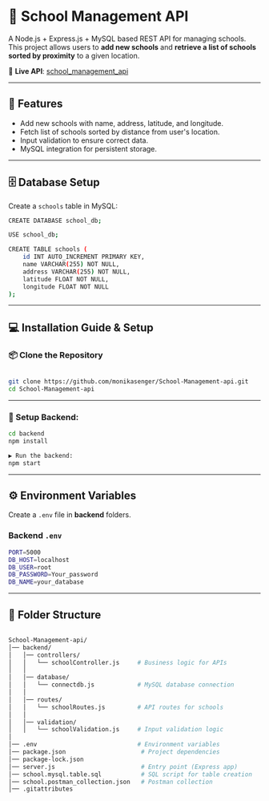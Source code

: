 # 🏫 School Management API

A Node.js + Express.js + MySQL based REST API for managing schools.  
This project allows users to **add new schools** and **retrieve a list of schools sorted by proximity** to a given location.  

🚀 **Live API**: [school_management_api](https://school-management-api-w034.onrender.com)

---

## 📌 Features
- Add new schools with name, address, latitude, and longitude.
- Fetch list of schools sorted by distance from user's location.
- Input validation to ensure correct data.
- MySQL integration for persistent storage.

---

## 🗄️ Database Setup
Create a `schools` table in MySQL:

```bash
CREATE DATABASE school_db;

USE school_db;

CREATE TABLE schools (
    id INT AUTO_INCREMENT PRIMARY KEY,
    name VARCHAR(255) NOT NULL,
    address VARCHAR(255) NOT NULL,
    latitude FLOAT NOT NULL,
    longitude FLOAT NOT NULL
);
```
---
## 💻 Installation Guide  & Setup

### 📦 Clone the Repository
```bash

git clone https://github.com/monikasenger/School-Management-api.git
cd School-Management-api
```
---

### 🔧 Setup Backend:

```bash
cd backend
npm install

▶️ Run the backend:
npm start
```
---
## ⚙️ Environment Variables

Create a `.env` file in **backend**  folders.

### Backend `.env`
```bash
PORT=5000
DB_HOST=localhost
DB_USER=root
DB_PASSWORD=Your_password
DB_NAME=your_database

```
---

## 📁 Folder Structure 
```bash

School-Management-api/
│── backend/
│   │── controllers/
│   │   └── schoolController.js     # Business logic for APIs
│   │
│   │── database/
│   │   └── connectdb.js            # MySQL database connection
│   │
│   │── routes/
│   │   └── schoolRoutes.js         # API routes for schools
│   │
│   │── validation/
│   │   └── schoolValidation.js     # Input validation logic
│
│── .env                            # Environment variables
│── package.json                     # Project dependencies
│── package-lock.json
│── server.js                        # Entry point (Express app)
│── school.mysql.table.sql           # SQL script for table creation
│── school.postman_collection.json   # Postman collection
│── .gitattributes
